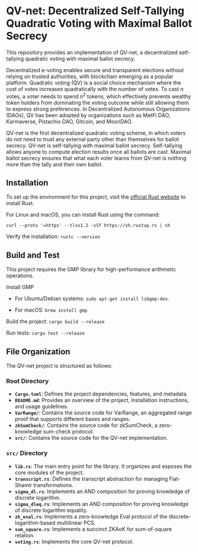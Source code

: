 # QV-net: Decentralized Self-Tallying Quadratic Voting with Maximal Ballot Secrecy

This repository provides an implementation of QV-net, a decentralized self-tallying quadratic voting with maximal ballot secrecy.

Decentralized e-voting enables secure and transparent elections without relying on trusted authorities, with blockchain emerging as a popular platform. Quadratic voting (QV) is a social choice mechanism where the cost of votes increases quadratically with the number of votes. To cast $n$ votes, a voter needs to spend $n^2$ tokens, which effectively prevents wealthy token holders from dominating the voting outcome while still allowing them to express strong preferences. In Decentralized Autonomous Organizations (DAOs), QV has been adopted by organizations such as MetFi DAO, Karmaverse, Pistachio DAO, Gitcoin, and MoonDAO.

QV-net is the first decentralized quadratic voting scheme, in which voters do not need to trust any external party other than themselves for ballot secrecy. QV-net is self-tallying with maximal ballot secrecy. Self-tallying allows anyone to compute election results once all ballots are cast. Maximal ballot secrecy ensures that what each voter learns from QV-net is nothing more than the tally and their own ballot.

## Installation

To set up the environment for this project, visit the [official Rust website](https://www.rust-lang.org/tools/install) to install Rust.

For Linux and macOS, you can install Rust using the command:

`curl --proto '=https' --tlsv1.2 -sSf https://sh.rustup.rs | sh`

Verify the installation: `rustc --version`

## Build and Test

This project requires the GMP library for high-performance arithmetic operations.

Install GMP

* For Ubuntu/Debian systems:
  `sudo apt-get install libgmp-dev`.

* For macOS:
  `brew install gmp`

Build the project: `cargo build --release`

Run tests: `cargo test --release`

## File Organization

The QV-net project is structured as follows:

### Root Directory

- **`Cargo.toml`**: Defines the project dependencies, features, and metadata.
- **`README.md`**: Provides an overview of the project, installation instructions, and usage guidelines.
- **`VarRange/`**: Contains the source code for VarRange, an aggregated range proof that supports different bases and ranges.
- **`zkSumCheck/`**: Contains the source code for zkSumCheck, a zero-knowledge sum-check protocol.
- **`src/`**: Contains the source code for the QV-net implementation.

### `src/` Directory

- **`lib.rs`**: The main entry point for the library. It organizes and exposes the core modules of the project.
- **`transcript.rs`**: Defines the transcript abstraction for managing Fiat-Shamir transformations.
- **`sigma_dl.rs`**: Implements an AND composition for proving knowledge of discrete logarithm.
- **`sigma_dleq.rs`**: Implements an AND composition for proving knowledge of discrete logarithm equality.
- **`zk_eval.rs`**: Implements a zero-knowledge Eval protocol of the discrete-logarithm-based multilinear PCS.
- **`sum_square.rs`**: Implements a succinct ZKAoK for sum-of-square relation.
- **`voting.rs`**: Implements the core QV-net protocol.

